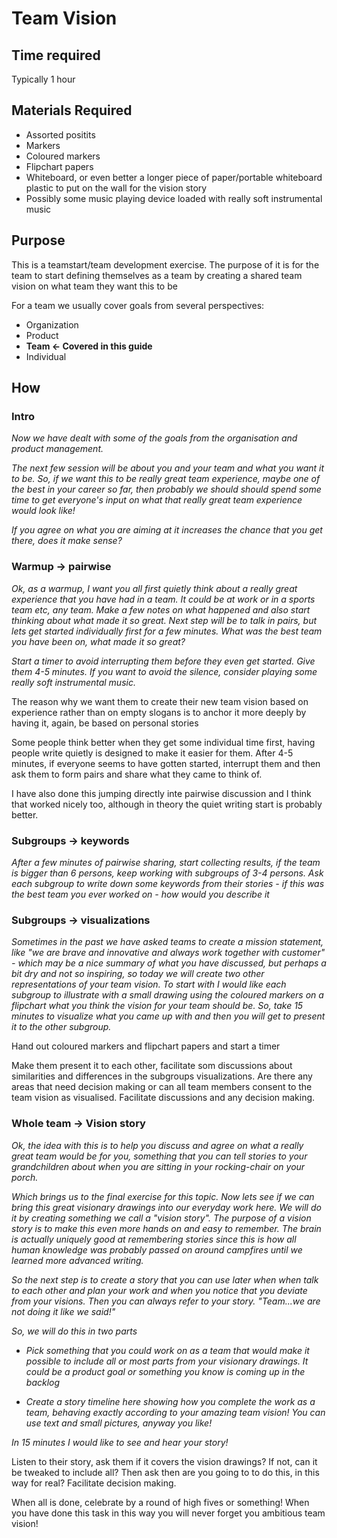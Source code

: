 # Team Vision

## Time required

Typically 1 hour

## Materials Required

- Assorted positits
- Markers
- Coloured markers
- Flipchart papers
- Whiteboard, or even better a longer piece of paper/portable whiteboard plastic to put on the wall for the vision story
- Possibly some music playing device loaded with really soft instrumental music

## Purpose

This is a teamstart/team development exercise. The purpose of it is for the team to start defining themselves as a team by creating a shared team vision on what team they want this to be

For a team we usually cover goals from several perspectives:

- Organization
- Product
- **Team &lt;- Covered in this guide**
- Individual

## How

### Intro

*Now we have dealt with some of the goals from the organisation and product management.*

*The next few session will be about you and your team and what you want it to be. So, if we want this to be really  great team experience, maybe one of the best in your career so far, then probably we should should spend some time to get everyone's input on what that really great team experience would look like!*

*If you agree on what you are aiming at it increases the chance that you get there, does it make sense?*


### Warmup -&gt; pairwise

*Ok, as a warmup, I want you all first quietly think about a really great experience that you have had in a team. It could be at work or in a sports team etc, any team. Make a few notes on what happened and also start thinking about what made it so great. Next step will be to talk in pairs, but lets get started individually first for a few minutes. What was the best team you have been on, what made it so great?*

*Start a timer to avoid interrupting them before they even get started. Give them 4-5 minutes. If you want to avoid the silence, consider playing some really soft instrumental music.*

The reason why we want them to create their new team vision based on experience rather than on empty slogans is to anchor it more deeply by having it, again, be based on personal stories

Some people think better when they get some individual time first, having people write quietly is designed to make it easier for them. After 4-5 minutes, if everyone seems to have gotten started, interrupt them and then ask them to form pairs and share what they came to think of.

I have also done this jumping directly inte pairwise discussion and I think that worked nicely too, although in theory the quiet writing start is probably better.

### Subgroups -&gt; keywords

*After a few minutes of pairwise sharing, start collecting results, if the team is bigger than 6 persons, keep working with subgroups of 3-4 persons. Ask each subgroup to write down some keywords from their stories - if this was the best team you ever worked on - how would you describe it*

### Subgroups -&gt; visualizations

*Sometimes in the past we have asked teams to create a mission statement, like "we are brave and innovative and always work together with customer" - which may be a nice summary of what you have discussed, but perhaps a bit dry and not so inspiring, so today we will create two other representations of your team vision. To start with I would like each subgroup to illustrate with a small drawing using the coloured markers on a flipchart what you think the vision for your team should be. So, take 15 minutes to visualize what you came up with and then you will get to present it to the other subgroup.*

Hand out coloured markers and flipchart papers and start a timer

Make them present it to each other, facilitate som discussions about similarities and differences in the subgroups visualizations. Are there any areas that need decision making or can all team members consent to the team vision as visualised. Facilitate discussions and any decision making.

### Whole team -&gt; Vision story

*Ok, the idea with this is to help you discuss and agree on what a really great team would be for you, something that you can tell stories to your grandchildren about when you are sitting in your rocking-chair on your porch.*

*Which brings us to the final exercise for this topic. Now lets see if we can bring this great visionary drawings into our everyday work here. We will do it by creating something we call a "vision story". The purpose of a vision story is to make this even more hands on and easy to remember. The brain is actually uniquely good at remembering stories since this is how all human knowledge was probably passed on around campfires until we learned more advanced writing.*

*So the next step is to create a story that you can use later when when talk to each other and plan your work and when you notice that you deviate from your visions. Then you can always refer to your story. "Team...we are not doing it like we said!"*

*So, we will do this in two parts*

- *Pick something that you could work on as a team that would make it possible to include all or most parts from your visionary drawings. It could be a product goal or something you know is coming up in the backlog*
    
- *Create a story timeline here showing how you complete the work as a team, behaving exactly according to your amazing team vision! You can use text and small pictures, anyway you like!*

*In 15 minutes I would like to see and hear your story!*

Listen to their story, ask them if it covers the vision drawings? If not, can it be tweaked to include all? Then ask then are you going to to do this, in this way for real? Facilitate decision making.

When all is done, celebrate by a round of high fives or something! When you have done this task in this way you will never forget you ambitious team vision!
